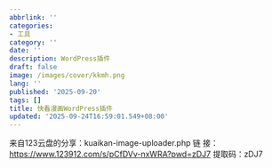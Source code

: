 ```yaml
---
abbrlink: ''
categories:
- 工具
category: ''
date: ''
description: WordPress插件
draft: false
image: /images/cover/kkmh.png
lang: ''
published: '2025-09-20'
tags: []
title: 快看漫画WordPress插件
updated: '2025-09-24T16:59:01.549+08:00'
---
```

来自123云盘的分享：kuaikan-image-uploader.php 链   接：https://www.123912.com/s/pCfDVv-nxWRA?pwd=zDJ7 提取码：zDJ7
